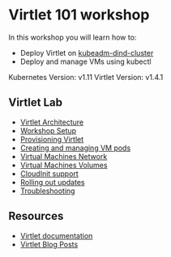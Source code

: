 # Virtlet 101 workshop

In this workshop you will learn how to:

* Deploy Virtlet on [kubeadm-dind-cluster](https://github.com/kubernetes-sigs/kubeadm-dind-cluster)
* Deploy and manage VMs using kubectl

Kubernetes Version: v1.11
Virtlet Version: v1.4.1

## Virtlet Lab

* [Virtlet Architecture](labs/architecture.md)
* [Workshop Setup](labs/workshop-setup.md)
* [Provisioning Virtlet](labs/provision-virtlet.md)
* [Creating and managing VM pods](labs/creating-and-managing-pods.md)
* [Virtual Machines Network](labs/network.md)
* [Virtual Machines Volumes](labs/volumes.md)
* [CloudInit support](labs/cloud-init.md)
* [Rolling out updates](labs/rolling-out-updates.md)
* [Troubleshooting](labs/troubleshooting.md)


## Resources

* [Virtlet documentation](..)
* [Virtlet Blog Posts](https://www.mirantis.com/tag/virtlet/)
